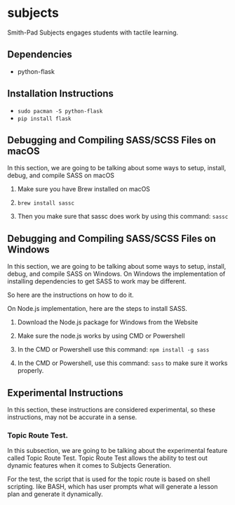 # subjects
Smith-Pad Subjects engages students with tactile learning.


## Dependencies

- python-flask

## Installation Instructions

- `sudo pacman -S python-flask`
- `pip install flask`



## Debugging and Compiling SASS/SCSS Files on macOS 
In this section, we are going to be talking about some ways to setup,
install, debug, and compile SASS on macOS

1. Make sure you have Brew installed on macOS

2. `brew install sassc`

3. Then you make sure that sassc does work by using this command: `sassc`





## Debugging and Compiling SASS/SCSS Files on Windows 
In this section, we are going to be talking about some ways to setup,
install, debug, and compile SASS on Windows. On Windows the implementation
of installing dependencies to get SASS to work may be different. 

So here are the instructions on how to do it.


On Node.js implementation, here are the steps to install SASS. 


1. Download the Node.js package for Windows from the Website

2. Make sure the node.js works by using CMD or Powershell

3. In the CMD or Powershell use this command: `npm install -g sass`

4. In the CMD or Powershell, use this command: `sass` to make sure it works properly.





## Experimental Instructions

In this section, these instructions are considered experimental, so these instructions,
may not be accurate in a sense.


### Topic Route Test. 

In this subsection, we are going to be talking about the experimental feature called 
Topic Route Test. Topic Route Test allows the ability to test out dynamic features 
when it comes to Subjects Generation.

For the test, the script that is used for the topic route is based on shell scripting.
like BASH, which has user prompts what will generate a lesson plan and generate it 
dynamically. 
